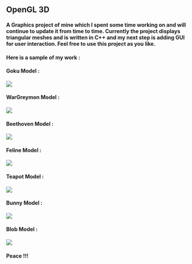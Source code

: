 ## OpenGL 3D

#### A Graphics project of mine which I spent some time working on and will continue to update it from time to time. Currently the project displays triangular meshes and is written in C++ and my next step is adding GUI for user interaction. Feel free to use this project as you like.

#### Here is a sample of my work :

#### Goku Model :

![](https://github.com/ShadiHelf950/OpenGL3D/blob/master/Images/Goku_sample.png)

#### WarGreymon Model :

![](https://github.com/ShadiHelf950/OpenGL3D/blob/master/Images/WarGreymon_sample.png)

#### Beethoven Model :

![](https://github.com/ShadiHelf950/OpenGL3D/blob/master/Images/beethoven_Sample.png)

#### Feline Model :

![](https://github.com/ShadiHelf950/OpenGL3D/blob/master/Images/feline_Sample.png)

#### Teapot Model :

![](https://github.com/ShadiHelf950/OpenGL3D/blob/master/Images/teapot_Sample.png)

#### Bunny Model :

![](https://github.com/ShadiHelf950/OpenGL3D/blob/master/Images/bunny_sample.png)

#### Blob Model :

![](https://github.com/ShadiHelf950/OpenGL3D/blob/master/Images/blob_Sample.png)

#### Peace !!!

